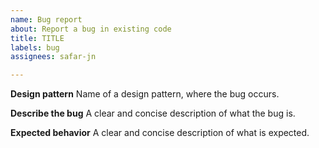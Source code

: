 ```yaml
---
name: Bug report
about: Report a bug in existing code
title: TITLE
labels: bug
assignees: safar-jn

---
```


**Design pattern**
Name of a design pattern, where the bug occurs.

**Describe the bug**
A clear and concise description of what the bug is.

**Expected behavior**
A clear and concise description of what is expected.

